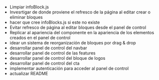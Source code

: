 - Limpiar infoBlock.js
- Invesrtigar de donde proviene el refresco de la página al editar crear o eliminar bloques
- hacer que cree infoBlocks.js si este no existe
- Evitar refresco de página al editar bloques desde el panel de control
- Replicar al apariencia del componente en la apariencia de los elementos creados en el panel de control
- idear un sistema de reorganización de bloques por drag & drop
- desarrollar panel de control del navbar
- desarrollar panel de control de las features
- desarrollar panel de control del bloque de logos
- desarrollar panel de control del cta
- implementar autenticación para acceder al panel de control
- actualizar README